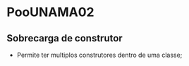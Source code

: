 # PooUNAMA02

## Sobrecarga de construtor
* Permite ter multiplos construtores  dentro de uma classe;
 